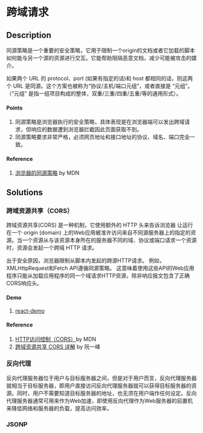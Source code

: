 # 跨域请求

## Description

同源策略是一个重要的安全策略，它用于限制一个origin的文档或者它加载的脚本如何能与另一个源的资源进行交互。它能帮助阻隔恶意文档，减少可能被攻击的媒介。

如果两个 URL 的 protocol、port (如果有指定的话)和 host 都相同的话，则这两个 URL 是同源。这个方案也被称为“协议/主机/端口元组”，或者直接是 “元组”。（“元组” 是指一组项目构成的整体，双重/三重/四重/五重/等的通用形式）。

#### Points

1. 同源策略是浏览器执行的安全策略，具体表现是在浏览器端可以发出跨域请求，但响应的数据遭到浏览器拦截因此页面获取不到。
2. 同源策略要求非常严格，必须网页地址和接口地址的协议、域名、端口完全一致。

#### Reference

1. [浏览器的同源策略](https://developer.mozilla.org/zh-CN/docs/Web/Security/Same-origin_policy) by MDN

## Solutions

### 跨域资源共享（CORS）

跨域资源共享(CORS) 是一种机制，它使用额外的 HTTP 头来告诉浏览器  让运行在一个 origin (domain) 上的Web应用被准许访问来自不同源服务器上的指定的资源。当一个资源从与该资源本身所在的服务器不同的域、协议或端口请求一个资源时，资源会发起一个跨域 HTTP 请求。

出于安全原因，浏览器限制从脚本内发起的跨源HTTP请求。 例如，XMLHttpRequest和Fetch API遵循同源策略。 这意味着使用这些API的Web应用程序只能从加载应用程序的同一个域请求HTTP资源，除非响应报文包含了正确CORS响应头。

#### Demo
1. [react-demo](http://localhost:3721/cross-domain)

#### Reference

1. [HTTP访问控制（CORS）](https://developer.mozilla.org/zh-CN/docs/Web/HTTP/Access_control_CORS)by MDN
2. [跨域资源共享 CORS 详解](https://www.ruanyifeng.com/blog/2016/04/cors.html) by 阮一峰

### 反向代理

反向代理服务器位于用户与目标服务器之间，但是对于用户而言，反向代理服务器就相当于目标服务器，即用户直接访问反向代理服务器就可以获得目标服务器的资源。同时，用户不需要知道目标服务器的地址，也无须在用户端作任何设定。反向代理服务器通常可用来作为Web加速，即使用反向代理作为Web服务器的前置机来降低网络和服务器的负载，提高访问效率。

### JSONP
